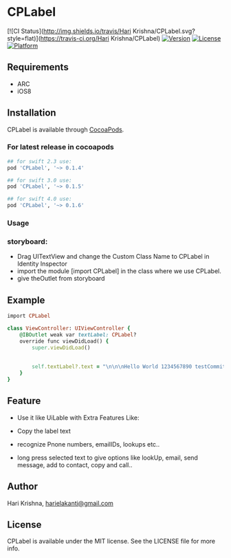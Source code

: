 # CPLabel

[![CI Status](http://img.shields.io/travis/Hari Krishna/CPLabel.svg?style=flat)](https://travis-ci.org/Hari Krishna/CPLabel)
[![Version](https://img.shields.io/cocoapods/v/CPLabel.svg?style=flat)](http://cocoapods.org/pods/CPLabel)
[![License](https://img.shields.io/cocoapods/l/CPLabel.svg?style=flat)](http://cocoapods.org/pods/CPLabel)
[![Platform](https://img.shields.io/cocoapods/p/CPLabel.svg?style=flat)](http://cocoapods.org/pods/CPLabel)

## Requirements
* ARC
* iOS8

## Installation

CPLabel is available through [CocoaPods](http://cocoapods.org). 

### For latest release in cocoapods

```ruby
## for swift 2.3 use:
pod 'CPLabel', '~> 0.1.4'

## for swift 3.0 use:
pod 'CPLabel', '~> 0.1.5'

## for swift 4.0 use:
pod 'CPLabel', '~> 0.1.6'
```

### Usage

### storyboard:
* Drag UITextView and change the Custom Class Name to CPLabel in Identity Inspector
* import the module   [import CPLabel] in the class where we use CPLabel.
* give theOutlet from storyboard


## Example


```ruby
import CPLabel

class ViewController: UIViewController {
    @IBOutlet weak var textLabel: CPLabel?
    override func viewDidLoad() {
        super.viewDidLoad()
        
        
        self.textLabel?.text = "\n\n\nHello World 1234567890 testCommit@gmail.com "
    }
}
```

## Feature

* Use it like UiLable with Extra Features Like:

* Copy the label text
* recognize Pnone numbers, emailIDs, lookups etc..
* long press selected text to give options like lookUp, email, send message, add to contact, copy and call..
## Author

Hari Krishna, harielakanti@gmail.com

## License

CPLabel is available under the MIT license. See the LICENSE file for more info.
